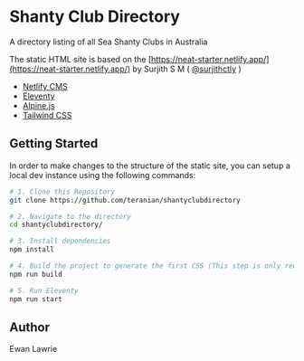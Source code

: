# Shanty Club Directory
A directory listing of all Sea Shanty Clubs in Australia

The static HTML site is based on the [https://neat-starter.netlify.app/](https://neat-starter.netlify.app/) by Surjith S M ( [@surjithctly](https://surjithctly.in/) )

- [Netlify CMS](https://www.netlifycms.org/)
- [Eleventy](https://www.11ty.dev/)
- [Alpine.js](https://github.com/alpinejs/alpine)
- [Tailwind CSS](https://tailwindcss.com/)


## Getting Started

In order to make changes to the structure of the static site, you can setup a local dev instance using the following commands:


``` bash
# 1. Clone this Repository
git clone https://github.com/teranian/shantyclubdirectory

# 2. Navigate to the directory
cd shantyclubdirectory/

# 3. Install dependencies
npm install

# 4. Build the project to generate the first CSS (This step is only required the very first time.)
npm run build

# 5. Run Eleventy
npm run start
```

## Author

Ewan Lawrie